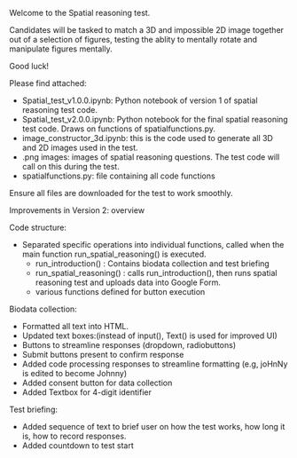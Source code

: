Welcome to the Spatial reasoning test.

Candidates will be tasked to match a 3D and impossible 2D image together out of a selection of figures, testing the ablity to mentally rotate and manipulate figures mentally.

Good luck!

Please find attached: 
* Spatial_test_v1.0.0.ipynb: Python notebook of version 1 of spatial reasoning test code.
* Spatial_test_v2.0.0.ipynb: Python notebook for the final spatial reasoning test code. Draws on functions of spatialfunctions.py.
* image_constructor_3d.ipynb: this is the code used to generate all 3D and 2D images used in the test.
* .png images: images of spatial reasoning questions. The test code will call on this during the test.
* spatialfunctions.py: file containing all code functions

Ensure all files are downloaded for the test to work smoothly.


Improvements in Version 2: overview

Code structure:
* Separated specific operations into individual functions, called when the main function run_spatial_reasoning() is executed.
  * run_introduction() : Contains biodata collection and test briefing
  * run_spatial_reasoning() : calls run_introduction(), then runs spatial reasoning test and uploads data into Google Form.
  * various functions defined for button execution

Biodata collection:
* Formatted all text into HTML.
* Updated text boxes:(instead of input(), Text() is used for improved UI)
* Buttons to streamline responses (dropdown, radiobuttons)
* Submit buttons present to confirm response
* Added code processing responses to streamline formatting (e.g, joHnNy is edited to become Johnny)
* Added consent button for data collection
* Added Textbox for 4-digit identifier

Test briefing:
* Added sequence of text to brief user on how the test works, how long it is, how to record responses.
* Added countdown to test start
